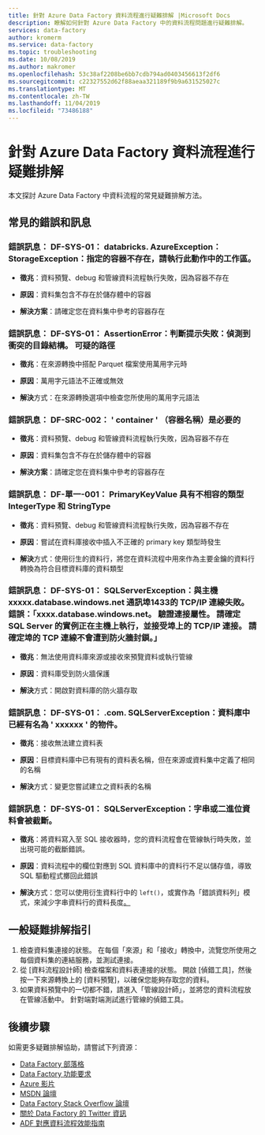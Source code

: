 ```yaml
---
title: 針對 Azure Data Factory 資料流程進行疑難排解 |Microsoft Docs
description: 瞭解如何針對 Azure Data Factory 中的資料流程問題進行疑難排解。
services: data-factory
author: kromerm
ms.service: data-factory
ms.topic: troubleshooting
ms.date: 10/08/2019
ms.author: makromer
ms.openlocfilehash: 53c38af2208be6bb7cdb794ad0403456613f2df6
ms.sourcegitcommit: c22327552d62f88aeaa321189f9b9a631525027c
ms.translationtype: MT
ms.contentlocale: zh-TW
ms.lasthandoff: 11/04/2019
ms.locfileid: "73486188"
---
```

# <a name="troubleshoot-azure-data-factory-data-flows"></a>針對 Azure Data Factory 資料流程進行疑難排解

本文探討 Azure Data Factory 中資料流程的常見疑難排解方法。

## <a name="common-errors-and-messages"></a>常見的錯誤和訊息

### <a name="error-message-df-sys-01-shadeddatabricksorgapachehadoopfsazureazureexception-commicrosoftazurestoragestorageexception-the-specified-container-does-not-exist"></a>錯誤訊息： DF-SYS-01： databricks. AzureException： StorageException：指定的容器不存在，請執行此動作中的工作區。

- **徵兆**：資料預覽、debug 和管線資料流程執行失敗，因為容器不存在

- **原因**：資料集包含不存在於儲存體中的容器

- **解決方案**：請確定您在資料集中參考的容器存在

### <a name="error-message-df-sys-01-javalangassertionerror-assertion-failed-conflicting-directory-structures-detected-suspicious-paths"></a>錯誤訊息： DF-SYS-01： AssertionError：判斷提示失敗：偵測到衝突的目錄結構。 可疑的路徑

- **徵兆**：在來源轉換中搭配 Parquet 檔案使用萬用字元時

- **原因**：萬用字元語法不正確或無效

- **解決**方式：在來源轉換選項中檢查您所使用的萬用字元語法

### <a name="error-message-df-src-002-container-container-name-is-required"></a>錯誤訊息： DF-SRC-002： ' container ' （容器名稱）是必要的

- **徵兆**：資料預覽、debug 和管線資料流程執行失敗，因為容器不存在

- **原因**：資料集包含不存在於儲存體中的容器

- **解決方案**：請確定您在資料集中參考的容器存在

### <a name="error-message-df-uni-001-primarykeyvalue-has-incompatible-types-integertype-and-stringtype"></a>錯誤訊息： DF-單一-001： PrimaryKeyValue 具有不相容的類型 IntegerType 和 StringType

- **徵兆**：資料預覽、debug 和管線資料流程執行失敗，因為容器不存在

- **原因**：嘗試在資料庫接收中插入不正確的 primary key 類型時發生

- **解決**方式：使用衍生的資料行，將您在資料流程中用來作為主要金鑰的資料行轉換為符合目標資料庫的資料類型

### <a name="error-message-df-sys-01-commicrosoftsqlserverjdbcsqlserverexception-the-tcpip-connection-to-the-host-xxxxxdatabasewindowsnet-port-1433-has-failed-error-xxxxdatabasewindowsnet-verify-the-connection-properties-make-sure-that-an-instance-of-sql-server-is-running-on-the-host-and-accepting-tcpip-connections-at-the-port-make-sure-that-tcp-connections-to-the-port-are-not-blocked-by-a-firewall"></a>錯誤訊息： DF-SYS-01： SQLServerException：與主機 xxxxx.database.windows.net 通訊埠1433的 TCP/IP 連線失敗。 錯誤：「xxxx.database.windows.net。 驗證連接屬性。 請確定 SQL Server 的實例正在主機上執行，並接受埠上的 TCP/IP 連接。 請確定埠的 TCP 連線不會遭到防火牆封鎖。」

- **徵兆**：無法使用資料庫來源或接收來預覽資料或執行管線

- **原因**：資料庫受到防火牆保護

- **解決**方式：開啟對資料庫的防火牆存取

### <a name="error-message-df-sys-01-commicrosoftsqlserverjdbcsqlserverexception-there-is-already-an-object-named-xxxxxx-in-the-database"></a>錯誤訊息： DF-SYS-01： .com. SQLServerException：資料庫中已經有名為 ' xxxxxx ' 的物件。

- **徵兆**：接收無法建立資料表

- **原因**：目標資料庫中已有現有的資料表名稱，但在來源或資料集中定義了相同的名稱

- **解決**方式：變更您嘗試建立之資料表的名稱

### <a name="error-message-df-sys-01-commicrosoftsqlserverjdbcsqlserverexception-string-or-binary-data-would-be-truncated"></a>錯誤訊息： DF-SYS-01： SQLServerException：字串或二進位資料會被截斷。 

- **徵兆**：將資料寫入至 SQL 接收器時，您的資料流程會在管線執行時失敗，並出現可能的截斷錯誤。

- **原因**：資料流程中的欄位對應到 SQL 資料庫中的資料行不足以儲存值，導致 SQL 驅動程式擲回此錯誤

- **解決**方式：您可以使用衍生資料行中的 ```left()```，或實作為「錯誤資料列」模式，來減少字串資料行的資料長度[。](how-to-data-flow-error-rows.md)

## <a name="general-troubleshooting-guidance"></a>一般疑難排解指引

1. 檢查資料集連接的狀態。 在每個「來源」和「接收」轉換中，流覽您所使用之每個資料集的連結服務，並測試連接。
2. 從 [資料流程設計師] 檢查檔案和資料表連接的狀態。 開啟 [偵錯工具]，然後按一下來源轉換上的 [資料預覽]，以確保您能夠存取您的資料。
3. 如果資料預覽中的一切都不錯，請進入「管線設計師」，並將您的資料流程放在管線活動中。 針對端對端測試進行管線的偵錯工具。

## <a name="next-steps"></a>後續步驟

如需更多疑難排解協助，請嘗試下列資源：

*  [Data Factory 部落格](https://azure.microsoft.com/blog/tag/azure-data-factory/)
*  [Data Factory 功能要求](https://feedback.azure.com/forums/270578-data-factory)
*  [Azure 影片](https://azure.microsoft.com/resources/videos/index/?sort=newest&services=data-factory)
*  [MSDN 論壇](https://social.msdn.microsoft.com/Forums/home?sort=relevancedesc&brandIgnore=True&searchTerm=data+factory)
*  [Data Factory Stack Overflow 論壇](https://stackoverflow.com/questions/tagged/azure-data-factory)
*  [關於 Data Factory 的 Twitter 資訊](https://twitter.com/hashtag/DataFactory)
*  [ADF 對應資料流程效能指南](concepts-data-flow-performance.md)
